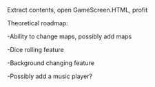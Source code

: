 Extract contents, open GameScreen.HTML, profit

Theoretical roadmap:

-Ability to change maps, possibly add maps

-Dice rolling feature

-Background changing feature

-Possibly add a music player?
